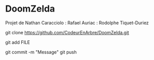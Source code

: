 # DoomZelda

Projet de Nathan Caracciolo : Rafael Auriac : Rodolphe Tiquet-Duriez


git clone https://github.com/CodeurEnArbre/DoomZelda.git

git add FILE

git commit -m "Message"
git push
